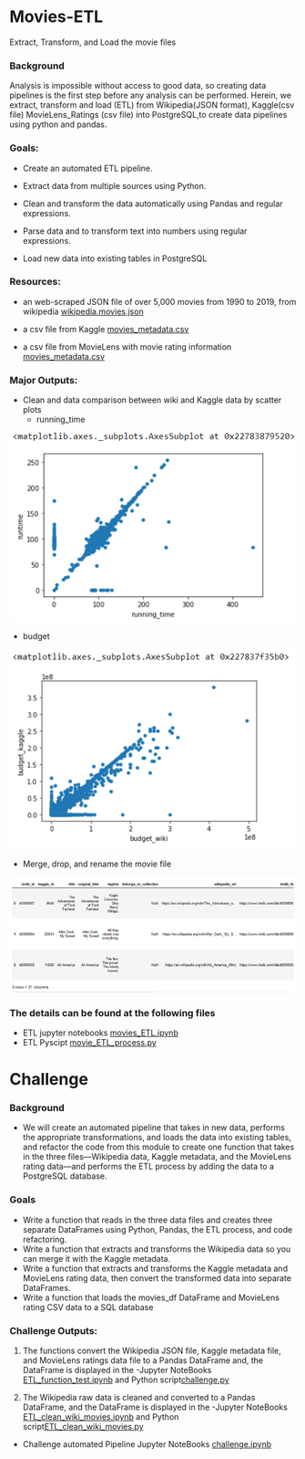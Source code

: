 # Movies-ETL
Extract, Transform, and Load the movie files

### Background
Analysis is impossible without access to good data, so creating data pipelines is the first step before any analysis can be performed. Herein, we extract, transform and load (ETL) from Wikipedia(JSON format), Kaggle(csv file) MovieLens_Ratings (csv file) into PostgreSQL,to create data pipelines using python and pandas.

### Goals:

- Create an automated ETL pipeline.
 
- Extract data from multiple sources using Python.

- Clean and transform the data automatically using Pandas and regular expressions.

- Parse data and to transform text into numbers using regular expressions.

- Load new data into existing tables in PostgreSQL

### Resources:

- an web-scraped JSON file of over 5,000 movies from 1990 to 2019, from wikipedia [wikipedia.movies.json](Resources/wikipedia_movies.json)

- a csv file from Kaggle [movies_metadata.csv](Resources/movies_metadata_small.csv)

- a csv file from MovieLens with movie rating information [movies_metadata.csv](Resources/ratings_small.csv)



### Major Outputs:

- Clean and data comparison between wiki and Kaggle data by scatter plots
  - running_time
  
![running_time_comparision](Resources/running_time_comparision.PNG)

  - budget
  
![budget_comparision](Resources/budget_comparision.PNG)

  
- Merge, drop, and rename the movie file

![merge_drop_rename](Resources/merge_drop_rename.PNG)

### The details can be found at the following files

- ETL jupyter notebooks [movies_ETL.ipynb](movie_ETL_process.ipynb)
- ETL Pyscipt [movie_ETL_process.py](Pyscirpt/movie_ETL_process.py)

# Challenge

### Background

 - We will create an automated pipeline that takes in new data, performs the appropriate transformations, and loads the data into existing tables, and refactor the code from this module to create one function that takes in the three files—Wikipedia data, Kaggle metadata, and the MovieLens rating data—and performs the ETL process by adding the data to a PostgreSQL database.


### Goals

* Write a function that reads in the three data files and creates three separate DataFrames using Python, Pandas, the ETL process, and code refactoring.
* Write a function that extracts and transforms the Wikipedia data so you can merge it with the Kaggle metadata.
* Write a function that extracts and transforms the Kaggle metadata and MovieLens rating data, then convert the transformed data into separate DataFrames.
* Write a function that loads the movies_df DataFrame and MovieLens rating CSV data to a SQL database


### Challenge Outputs:

1. The functions convert the Wikipedia JSON file, Kaggle metadata file, and MovieLens ratings data file to a Pandas DataFrame and, the DataFrame is displayed in the 
  -Jupyter NoteBooks [ETL_function_test.ipynb](ETL_function_test.ipynb) and Python script[challenge.py](Pyscirpt/ETL_function_test.py)

2. The Wikipedia raw data is cleaned and converted to a Pandas DataFrame, and the DataFrame is displayed in the -Jupyter NoteBooks [ETL_clean_wiki_movies.ipynb](ETL_clean_wiki_movies.ipynb) and Python script[ETL_clean_wiki_movies.py](Pyscirpt/ETL_clean_wiki_movies.py)

- Challenge automated Pipeline Jupyter NoteBooks [challenge.ipynb](/challenge.ipynb)
